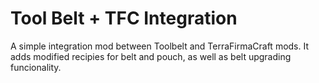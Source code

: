 # Tool Belt + TFC Integration

A simple integration mod between Toolbelt and TerraFirmaCraft mods. It adds modified recipies for belt and pouch, as well as belt upgrading funcionality.

